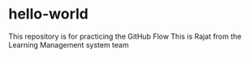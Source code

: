# hello-world
This repository is for practicing the GitHub Flow
This is Rajat from the Learning Management system team
